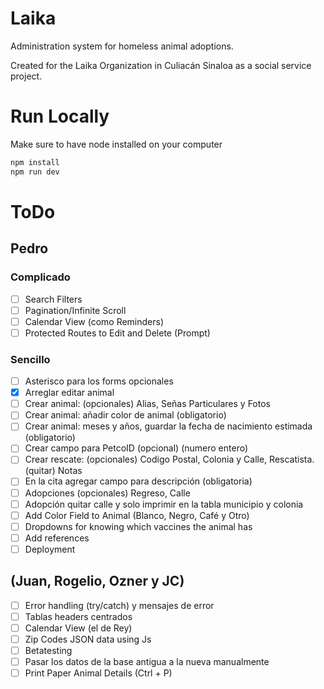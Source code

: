 # Laika

Administration system for homeless animal adoptions.

Created for the Laika Organization in Culiacán Sinaloa as a social service project.

# Run Locally

Make sure to have node installed on your computer

```bash
npm install
npm run dev
```

# ToDo

## Pedro

### Complicado

- [ ] Search Filters
- [ ] Pagination/Infinite Scroll
- [ ] Calendar View (como Reminders)
- [ ] Protected Routes to Edit and Delete (Prompt)

### Sencillo

- [ ] Asterisco para los forms opcionales
- [x] Arreglar editar animal
- [ ] Crear animal: (opcionales) Alias, Señas Particulares y Fotos
- [ ] Crear animal: añadir color de animal (obligatorio)
- [ ] Crear animal: meses y años, guardar la fecha de nacimiento estimada (obligatorio)
- [ ] Crear campo para PetcoID (opcional) (numero entero)
- [ ] Crear rescate: (opcionales) Codigo Postal, Colonia y Calle, Rescatista. (quitar) Notas
- [ ] En la cita agregar campo para descripción (obligatoria)
- [ ] Adopciones (opcionales) Regreso, Calle
- [ ] Adopción quitar calle y solo imprimir en la tabla municipio y colonia
- [ ] Add Color Field to Animal (Blanco, Negro, Café y Otro)
- [ ] Dropdowns for knowing which vaccines the animal has
- [ ] Add references
- [ ] Deployment

## (Juan, Rogelio, Ozner y JC)

- [ ] Error handling (try/catch) y mensajes de error
- [ ] Tablas headers centrados
- [ ] Calendar View (el de Rey)
- [ ] Zip Codes JSON data using Js
- [ ] Betatesting
- [ ] Pasar los datos de la base antigua a la nueva manualmente
- [ ] Print Paper Animal Details (Ctrl + P)
